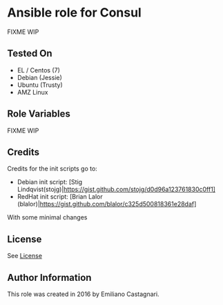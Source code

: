 # Ansible role for Consul

FIXME WIP

## Tested On

  * EL / Centos (7)
  * Debian (Jessie)
  * Ubuntu (Trusty)
  * AMZ Linux

## Role Variables

FIXME WIP

## Credits

Credits for the init scripts go to:

  * Debian init script: [Stig Lindqvist(stojg)|https://gist.github.com/stojg/d0d96a123761830c0ff1]
  * RedHat init script: [Brian Lalor (blalor)|https://gist.github.com/blalor/c325d500818361e28daf]

With some minimal changes

## License

See [License](LICENSE)

## Author Information

This role was created in 2016 by Emiliano Castagnari.

